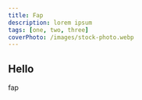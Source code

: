 ```yaml
---
title: Fap
description: lorem ipsum
tags: [one, two, three]
coverPhoto: /images/stock-photo.webp
---
```


## Hello

fap
